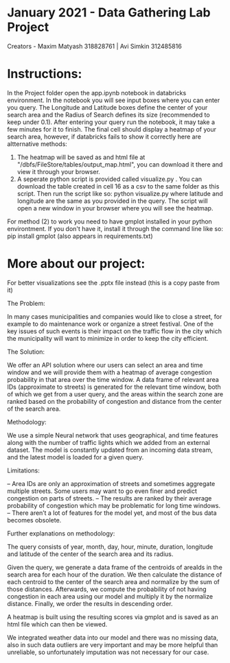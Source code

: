 # January 2021 - Data Gathering Lab Project
Creators - Maxim Matyash 318828761 | Avi Simkin 312485816

# Instructions:

In the Project folder open the app.ipynb notebook in databricks environment.
In the notebook you will see input boxes where you can enter you query. The Longitude and Latitude boxes define the center of
your search area and the Radius of Search defines its size (recommended to keep under 0.1).
After entering your query run the notebook, it may take a few minutes for it to finish.
The final cell should display a heatmap of your search area, however, if databricks fails to show it correctly here are altternative methods:
1) The heatmap will be saved as and html file at "/dbfs/FileStore/tables/output_map.html", you can download it there and view it through your browser.
2) A seperate python script is provided called visualize.py . You can download the table created in cell 16 as a csv to the same folder as this script.
Then run the script like so: python visualize.py <name of the downloaded csv file> <latitude> <longitude>
where latitude and longitude are the same as you provided in the query. The script will open a new window in your browser where you will see the heatmap.

For method (2) to work you need to have gmplot installed in your python environtment. If you don't have it, install it through the command line like so:
pip install gmplot 
(also appears in requirements.txt)

# More about our project:
For better visualizations see the .pptx file instead (this is a copy paste from it)

The Problem:

In many cases municipalities and companies would like to close a street, for example to do maintenance work or organize a street festival. One of the key issues of such events is their impact on the traffic flow in the city which the municipality will want to minimize in order to keep the city efficient.

The Solution:

We offer an API solution where our users can select an area and time window and we will provide them with a heatmap of average congestion probability in that area over the time window.
A data frame of relevant area IDs (approximate to streets) is generated for the relevant time window, both of which we get from a user query, and the areas within the search zone are ranked based on the probability of congestion and distance from the center of the search area.

Methodology:

We use a simple Neural network that uses geographical, and time features along with the number of traffic lights which we added from an external dataset. The model is constantly updated from an incoming data stream, and the latest model is loaded for a given query.

Limitations:

 – Area IDs are only an approximation of streets and sometimes aggregate multiple streets. Some users may want to go even finer and predict congestion on parts of streets.
 – The results are ranked by their average probability of congestion which may be problematic for long time windows.​
 – There aren’t a lot of features for the model yet, and most of the bus data becomes obsolete.
 
 Further explanations on methodology:
 
 The query consists of year, month, day, hour, minute, duration, longitude and latitude of the center of the search area and its radius.

Given the query, we generate a data frame of the centroids of areaIds in the search area for each hour of the duration. We then calculate the distance of each centroid to the center of the search area and normalize by the sum of those distances.
Afterwards, we compute the probability of not having congestion in each area using our model and multiply it by the normalize distance. 
Finally, we order the results in descending order.

A heatmap is built using the resulting scores via gmplot and is saved as an html file which can then be viewed.

We integrated weather data into our model and there was no missing data, also in such data outliers are very important and may be more helpful than unreliable, so unfortunately imputation was not necessary for our case. 









